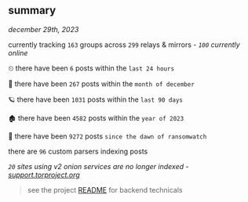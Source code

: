 
## summary
_december 29th, 2023_

currently tracking `163` groups across `299` relays & mirrors - _`100` currently online_

⏲ there have been `6` posts within the `last 24 hours`

🦈 there have been `267` posts within the `month of december`

🪐 there have been `1031` posts within the `last 90 days`

🏚 there have been `4582` posts within the `year of 2023`

🦕 there have been `9272` posts `since the dawn of ransomwatch`

there are `96` custom parsers indexing posts

_`20` sites using v2 onion services are no longer indexed - [support.torproject.org](https://support.torproject.org/onionservices/v2-deprecation/)_

> see the project [README](https://github.com/joshhighet/ransomwatch#ransomwatch--) for backend technicals
